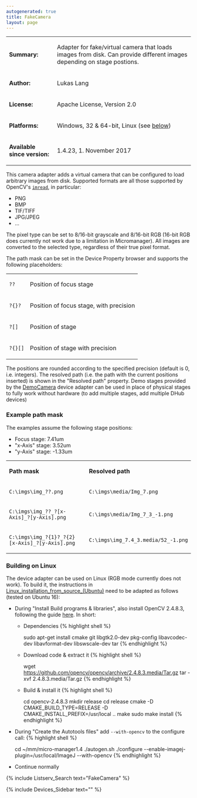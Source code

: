 ```yaml
---
autogenerated: true
title: FakeCamera
layout: page
---
```


<table>

<tr>

<td markdown="1">

**Summary:**

</td>

<td markdown="1">

Adapter for fake/virtual camera that loads images from disk. Can provide
different images depending on stage postions.

</td>

</tr>

<tr>

<td markdown="1">

**Author:**

</td>

<td markdown="1">

Lukas Lang

</td>

</tr>

<tr>

<td markdown="1">

**License:**

</td>

<td markdown="1">

Apache License, Version 2.0

</td>

</tr>

<tr>

<td markdown="1">

**Platforms:**

</td>

<td markdown="1">

Windows, 32 & 64-bit, Linux (see [below](#Building_on_Linux "wikilink"))

</td>

</tr>

<tr>

<td markdown="1">

**Available since version:**

</td>

<td markdown="1">

1.4.23, 1. November 2017

</td>

</table>

This camera adapter adds a virtual camera that can be configured to load
arbitrary images from disk. Supported formats are all those supported by
OpenCV's
[`imread`](https://docs.opencv.org/2.4/modules/highgui/doc/reading_and_writing_images_and_video.html?highlight=imread#imread),
in particular:

  - PNG
  - BMP
  - TIF/TIFF
  - JPG/JPEG
  - ...

The pixel type can be set to 8/16-bit grayscale and 8/16-bit RGB (16-bit
RGB does currently not work due to a limitation in Micromanager). All
images are converted to the selected type, regardless of their true
pixel format.

The path mask can be set in the Device Property browser and supports the
following placeholders:

<table>

<tr>

<td markdown="1">

`??`

</td>

<td markdown="1">

Position of focus stage

</td>

<tr>

<td markdown="1">

`?{`<prec>`}?`

</td>

<td markdown="1">

Position of focus stage, with precision <prec>

</td>

<tr>

<td markdown="1">

`?[`<stage>`]`

</td>

<td markdown="1">

Position of stage <stage>

</td>

<tr>

<td markdown="1">

`?{`<prec>`}[`<stage>`]`

</td>

<td markdown="1">

Position of stage <stage> with precision <prec>

</td>

</table>

The positions are rounded according to the specified precision (default
is 0, i.e. integers). The resolved path (i.e. the path with the current
positions inserted) is shown in the "Resolved path" property. Demo
stages provided by the [DemoCamera](DemoCamera "wikilink") device
adapter can be used in place of physical stages to fully work without
hardware (to add multiple stages, add multiple DHub devices)

### Example path mask

The examples assume the following stage positions:

  - Focus stage: 7.41um
  - "x-Axis" stage: 3.52um
  - "y-Axis" stage: -1.33um

<table>

<tr>

<td markdown="1">

**Path mask**

</td>

<td markdown="1">

**Resolved path**

</td>

</tr>

<tr>

<td markdown="1">

`C:\imgs\img_??.png`

</td>

<td markdown="1">

`C:\imgs\media/Img_7.png`

</td>

</tr>

<tr>

<td markdown="1">

`C:\imgs\img_??_?[x-Axis]_?[y-Axis].png`

</td>

<td markdown="1">

`C:\imgs\media/Img_7_3_-1.png`

</td>

</tr>

<tr>

<td markdown="1">

`C:\imgs\img_?{1}?_?{2}[x-Axis]_?[y-Axis].png`

</td>

<td markdown="1">

`C:\imgs\img_7.4_3.media/52_-1.png`

</td>

</tr>

</table>

### Building on Linux

The device adapter can be used on Linux (RGB mode currently does not
work). To build it, the instructions in
[Linux\_installation\_from\_source\_(Ubuntu)](Linux_installation_from_source_\(Ubuntu\) "wikilink")
need to be adapted as follows (tested on Ubuntu 16):

  - During "Install Build programs & libraries", also install OpenCV
    2.4.8.3, following the guide
    [here](https://docs.opencv.org/2.4/doc/tutorials/introduction/linux_install/linux_install.html).
    In short:
      - Dependencies {% highlight shell %}
        
        sudo apt-get install cmake git libgtk2.0-dev pkg-config libavcodec-dev   libavformat-dev libswscale-dev tar
        {% endhighlight %}
      - Download code & extract it
        {% highlight shell %}
        
        wget https://github.com/opencv/opencv/archive/2.4.8.3.media/Tar.gz
        tar -xvf 2.4.8.3.media/Tar.gz
        {% endhighlight %}
      - Build & install it
        {% highlight shell %}
        
        cd opencv-2.4.8.3
        mkdir release
        cd release
        cmake -D CMAKE_BUILD_TYPE=RELEASE -D CMAKE_INSTALL_PREFIX=/usr/local ..
        make
        sudo make install
        {% endhighlight %}
  - During "Create the Autotools files" add `--with-opencv` to the
    configure call:
    {% highlight shell %}
    
    cd ~/mm/micro-manager1.4
    ./autogen.sh
    ./configure --enable-imagej-plugin=/usr/local/ImageJ --with-opencv
    {% endhighlight %}
  - Continue normally

{% include Listserv_Search text="FakeCamera" %}

{% include Devices_Sidebar text="" %}
